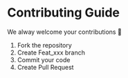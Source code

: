 # Contributing Guide

We alway welcome your contributions :clap:

1.  Fork the repository
2.  Create Feat_xxx branch
3.  Commit your code
4.  Create Pull Request